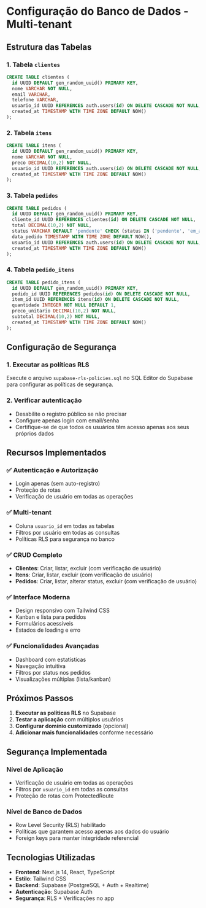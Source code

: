 # Configuração do Banco de Dados - Multi-tenant

## Estrutura das Tabelas

### 1. Tabela `clientes`
```sql
CREATE TABLE clientes (
  id UUID DEFAULT gen_random_uuid() PRIMARY KEY,
  nome VARCHAR NOT NULL,
  email VARCHAR,
  telefone VARCHAR,
  usuario_id UUID REFERENCES auth.users(id) ON DELETE CASCADE NOT NULL,
  created_at TIMESTAMP WITH TIME ZONE DEFAULT NOW()
);
```

### 2. Tabela `itens`
```sql
CREATE TABLE itens (
  id UUID DEFAULT gen_random_uuid() PRIMARY KEY,
  nome VARCHAR NOT NULL,
  preco DECIMAL(10,2) NOT NULL,
  usuario_id UUID REFERENCES auth.users(id) ON DELETE CASCADE NOT NULL,
  created_at TIMESTAMP WITH TIME ZONE DEFAULT NOW()
);
```

### 3. Tabela `pedidos`
```sql
CREATE TABLE pedidos (
  id UUID DEFAULT gen_random_uuid() PRIMARY KEY,
  cliente_id UUID REFERENCES clientes(id) ON DELETE CASCADE NOT NULL,
  total DECIMAL(10,2) NOT NULL,
  status VARCHAR DEFAULT 'pendente' CHECK (status IN ('pendente', 'em_andamento', 'concluido', 'cancelado')),
  data_pedido TIMESTAMP WITH TIME ZONE DEFAULT NOW(),
  usuario_id UUID REFERENCES auth.users(id) ON DELETE CASCADE NOT NULL,
  created_at TIMESTAMP WITH TIME ZONE DEFAULT NOW()
);
```

### 4. Tabela `pedido_itens`
```sql
CREATE TABLE pedido_itens (
  id UUID DEFAULT gen_random_uuid() PRIMARY KEY,
  pedido_id UUID REFERENCES pedidos(id) ON DELETE CASCADE NOT NULL,
  item_id UUID REFERENCES itens(id) ON DELETE CASCADE NOT NULL,
  quantidade INTEGER NOT NULL DEFAULT 1,
  preco_unitario DECIMAL(10,2) NOT NULL,
  subtotal DECIMAL(10,2) NOT NULL,
  created_at TIMESTAMP WITH TIME ZONE DEFAULT NOW()
);
```

## Configuração de Segurança

### 1. Executar as políticas RLS
Execute o arquivo `supabase-rls-policies.sql` no SQL Editor do Supabase para configurar as políticas de segurança.

### 2. Verificar autenticação
- Desabilite o registro público se não precisar
- Configure apenas login com email/senha
- Certifique-se de que todos os usuários têm acesso apenas aos seus próprios dados

## Recursos Implementados

### ✅ Autenticação e Autorização
- Login apenas (sem auto-registro)
- Proteção de rotas
- Verificação de usuário em todas as operações

### ✅ Multi-tenant
- Coluna `usuario_id` em todas as tabelas
- Filtros por usuário em todas as consultas
- Políticas RLS para segurança no banco

### ✅ CRUD Completo
- **Clientes**: Criar, listar, excluir (com verificação de usuário)
- **Itens**: Criar, listar, excluir (com verificação de usuário)
- **Pedidos**: Criar, listar, alterar status, excluir (com verificação de usuário)

### ✅ Interface Moderna
- Design responsivo com Tailwind CSS
- Kanban e lista para pedidos
- Formulários acessíveis
- Estados de loading e erro

### ✅ Funcionalidades Avançadas
- Dashboard com estatísticas
- Navegação intuitiva
- Filtros por status nos pedidos
- Visualizações múltiplas (lista/kanban)

## Próximos Passos

1. **Executar as políticas RLS** no Supabase
2. **Testar a aplicação** com múltiplos usuários
3. **Configurar domínio customizado** (opcional)
4. **Adicionar mais funcionalidades** conforme necessário

## Segurança Implementada

### Nível de Aplicação
- Verificação de usuário em todas as operações
- Filtros por `usuario_id` em todas as consultas
- Proteção de rotas com ProtectedRoute

### Nível de Banco de Dados
- Row Level Security (RLS) habilitado
- Políticas que garantem acesso apenas aos dados do usuário
- Foreign keys para manter integridade referencial

## Tecnologias Utilizadas

- **Frontend**: Next.js 14, React, TypeScript
- **Estilo**: Tailwind CSS
- **Backend**: Supabase (PostgreSQL + Auth + Realtime)
- **Autenticação**: Supabase Auth
- **Segurança**: RLS + Verificações no app
